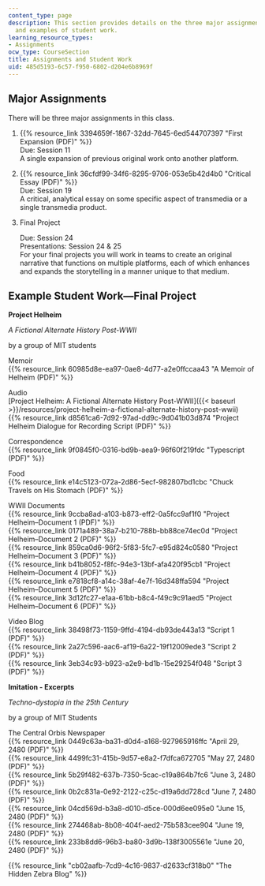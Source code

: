 ```yaml
---
content_type: page
description: This section provides details on the three major assignments of the class
  and examples of student work.
learning_resource_types:
- Assignments
ocw_type: CourseSection
title: Assignments and Student Work
uid: 485d5193-6c57-f950-6802-d204e6b8969f
---
```


Major Assignments
-----------------

There will be three major assignments in this class.

1.  {{% resource_link 3394659f-1867-32dd-7645-6ed544707397 "First Expansion (PDF)" %}}  
    Due: Session 11  
    A single expansion of previous original work onto another platform.
    
2.  {{% resource_link 36cfdf99-34f6-8295-9706-053e5b42d4b0 "Critical Essay (PDF)" %}}  
    Due: Session 19  
    A critical, analytical essay on some specific aspect of transmedia or a single transmedia product.
    
3.  Final Project
    
    Due: Session 24  
    Presentations: Session 24 & 25  
    For your final projects you will work in teams to create an original narrative that functions on multiple platforms, each of which enhances and expands the storytelling in a manner unique to that medium.
    

Example Student Work—Final Project
----------------------------------

**Project Helheim**

_A Fictional Alternate History Post-WWII_

by a group of MIT students

Memoir  
{{% resource_link 60985d8e-ea97-0ae8-4d77-a2e0ffccaa43 "A Memoir of Helheim (PDF)" %}}

Audio  
[Project Helheim: A Fictional Alternate History Post-WWII]({{< baseurl >}}/resources/project-helheim-a-fictional-alternate-history-post-wwii)  
{{% resource_link d8561ca6-7d92-97ad-dd9c-9d041b03d874 "Project Helheim Dialogue for Recording Script (PDF)" %}}

Correspondence  
{{% resource_link 9f0845f0-0316-bd9b-aea9-96f60f219fdc "Typescript (PDF)" %}}

Food  
{{% resource_link e14c5123-072a-2d86-5ecf-982807bd1cbc "Chuck Travels on His Stomach (PDF)" %}}

WWII Documents  
{{% resource_link 9ccba8ad-a103-b873-eff2-0a5fcc9af1f0 "Project Helheim–Document 1 (PDF)" %}}  
{{% resource_link 0171a489-38a7-b210-788b-bb88ce74ec0d "Project Helheim–Document 2 (PDF)" %}}  
{{% resource_link 859ca0d6-96f2-5f83-5fc7-e95d824c0580 "Project Helheim–Document 3 (PDF)" %}}  
{{% resource_link b41b8052-f8fc-94e3-13bf-afa420f95cb1 "Project Helheim–Document 4 (PDF)" %}}  
{{% resource_link e7818cf8-a14c-38af-4e7f-16d348ffa594 "Project Helheim–Document 5 (PDF)" %}}  
{{% resource_link 3d12fc27-e1aa-61bb-b8c4-f49c9c91aed5 "Project Helheim–Document 6 (PDF)" %}}

Video Blog  
{{% resource_link 38498f73-1159-9ffd-4194-db93de443a13 "Script 1 (PDF)" %}}  
{{% resource_link 2a27c596-aac6-af19-6a22-19f12009ede3 "Script 2 (PDF)" %}}  
{{% resource_link 3eb34c93-b923-a2e9-bd1b-15e29254f048 "Script 3 (PDF)" %}}

**Imitation - Excerpts**

_Techno-dystopia in the 25th Century_

by a group of MIT Students

The Central Orbis Newspaper  
{{% resource_link 0449c63a-ba31-d0d4-a168-927965916ffc "April 29, 2480 (PDF)" %}}  
{{% resource_link 4499fc31-415b-9d57-e8a2-f7dfca672705 "May 27, 2480 (PDF)" %}}  
{{% resource_link 5b29f482-637b-7350-5cac-c19a864b7fc6 "June 3, 2480 (PDF)" %}}  
{{% resource_link 0b2c831a-0e92-2122-c25c-d19a6dd728cd "June 7, 2480 (PDF)" %}}  
{{% resource_link 04cd569d-b3a8-d010-d5ce-000d6ee095e0 "June 15, 2480 (PDF)" %}}  
{{% resource_link 274468ab-8b08-404f-aed2-75b583cee904 "June 19, 2480 (PDF)" %}}  
{{% resource_link 233b8dd6-96b3-ba80-3d9b-138f3005561e "June 20, 2480 (PDF)" %}}

{{% resource_link "cb02aafb-7cd9-4c16-9837-d2633cf318b0" "The Hidden Zebra Blog" %}}
